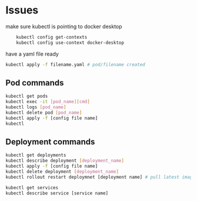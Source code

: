 # Issues


make sure kubectl is pointing to docker desktop
```bash
    kubectl config get-contexts
    kubectl config use-context docker-desktop
```

have a yaml file ready

```bash
kubectl apply -f filename.yaml # pod/filename created
```
## Pod commands
```bash
kubectl get pods
kubectl exec -it [pod_name][cmd]
kubectl logs [pod_name]
kubectl delete pod [pod_name]
kubectl apply -f [config file name]
kubectl 
```

## Deployment commands
```bash
kubectl get deployments
kubectl describe deployment [deployment_name]
kubectl apply -f [config file name]
kubectl delete deployment [deployment_name]
kubectl rollout restart deploymnet [deployment name] # pull latest image from docker hub
```

```bash
kubectl get services
kubectl describe service [service name]
```

